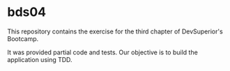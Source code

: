 # bds04
This repository contains the exercise for the third chapter of DevSuperior's Bootcamp.

It was provided partial code and tests. Our objective is to build the application using TDD.
